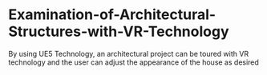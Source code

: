 # Examination-of-Architectural-Structures-with-VR-Technology
By using UE5 Technology, an architectural project can be toured with VR technology and the user can adjust the appearance of the house as desired
